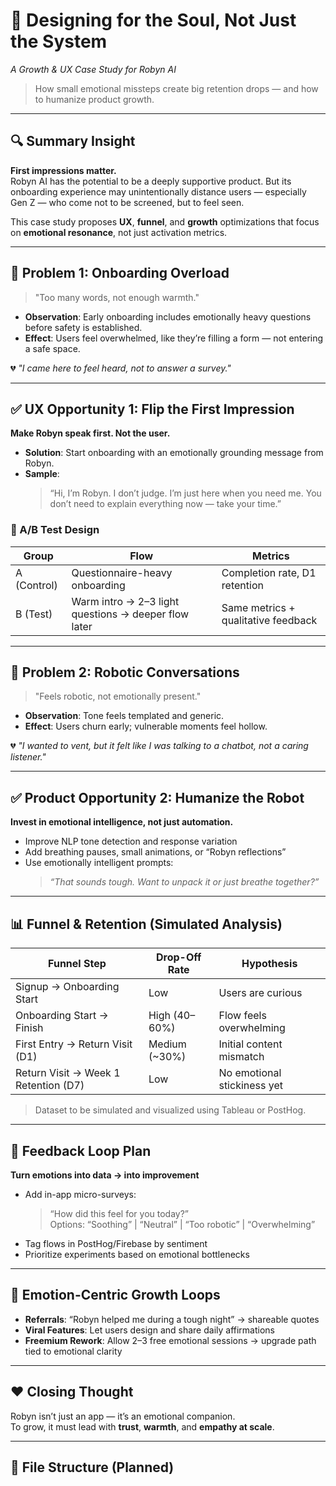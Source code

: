 # 💬 Designing for the Soul, Not Just the System
*A Growth & UX Case Study for Robyn AI*

> How small emotional missteps create big retention drops — and how to humanize product growth.

---

## 🔍 Summary Insight

**First impressions matter.**  
Robyn AI has the potential to be a deeply supportive product. But its onboarding experience may unintentionally distance users — especially Gen Z — who come not to be screened, but to feel seen.

This case study proposes **UX**, **funnel**, and **growth** optimizations that focus on **emotional resonance**, not just activation metrics.

---

## 🚨 Problem 1: Onboarding Overload

> "Too many words, not enough warmth."

- **Observation**: Early onboarding includes emotionally heavy questions before safety is established.
- **Effect**: Users feel overwhelmed, like they’re filling a form — not entering a safe space.

💔 *"I came here to feel heard, not to answer a survey."*

---

## ✅ UX Opportunity 1: Flip the First Impression

**Make Robyn speak first. Not the user.**

- **Solution**: Start onboarding with an emotionally grounding message from Robyn.
- **Sample**:
  > “Hi, I’m Robyn. I don’t judge. I’m just here when you need me. You don’t need to explain everything now — take your time.”

### 🧪 A/B Test Design

| Group       | Flow                                                  | Metrics                             |
| ----------- | ----------------------------------------------------- | ----------------------------------- |
| A (Control) | Questionnaire-heavy onboarding                        | Completion rate, D1 retention       |
| B (Test)    | Warm intro → 2–3 light questions → deeper flow later  | Same metrics + qualitative feedback |

---

## 🚨 Problem 2: Robotic Conversations

> "Feels robotic, not emotionally present."

- **Observation**: Tone feels templated and generic.
- **Effect**: Users churn early; vulnerable moments feel hollow.

💔 *"I wanted to vent, but it felt like I was talking to a chatbot, not a caring listener."*

---

## ✅ Product Opportunity 2: Humanize the Robot

**Invest in emotional intelligence, not just automation.**

- Improve NLP tone detection and response variation
- Add breathing pauses, small animations, or “Robyn reflections”
- Use emotionally intelligent prompts:
  > *“That sounds tough. Want to unpack it or just breathe together?”*

---

## 📊 Funnel & Retention (Simulated Analysis)

| Funnel Step                          | Drop-Off Rate | Hypothesis                   |
| ------------------------------------ | ------------- | ---------------------------- |
| Signup → Onboarding Start            | Low           | Users are curious            |
| Onboarding Start → Finish            | High (40–60%) | Flow feels overwhelming      |
| First Entry → Return Visit (D1)      | Medium (~30%) | Initial content mismatch     |
| Return Visit → Week 1 Retention (D7) | Low           | No emotional stickiness yet  |

> Dataset to be simulated and visualized using Tableau or PostHog.

---

## 🔁 Feedback Loop Plan

**Turn emotions into data → into improvement**

- Add in-app micro-surveys:
  > “How did this feel for you today?”  
  Options: “Soothing” | “Neutral” | “Too robotic” | “Overwhelming”
- Tag flows in PostHog/Firebase by sentiment
- Prioritize experiments based on emotional bottlenecks

---

## 🌱 Emotion-Centric Growth Loops

- **Referrals**: “Robyn helped me during a tough night” → shareable quotes
- **Viral Features**: Let users design and share daily affirmations
- **Freemium Rework**: Allow 2–3 free emotional sessions → upgrade path tied to emotional clarity

---

## ❤️ Closing Thought

Robyn isn’t just an app — it’s an emotional companion.  
To grow, it must lead with **trust**, **warmth**, and **empathy at scale**.

---

## 📁 File Structure (Planned)

